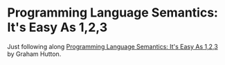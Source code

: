 # Programming Language Semantics: It's Easy As 1,2,3

Just following along [Programming Language Semantics: It's Easy As 1,2,3](http://www.cs.nott.ac.uk/~pszgmh/bib.html#123) by Graham Hutton.
